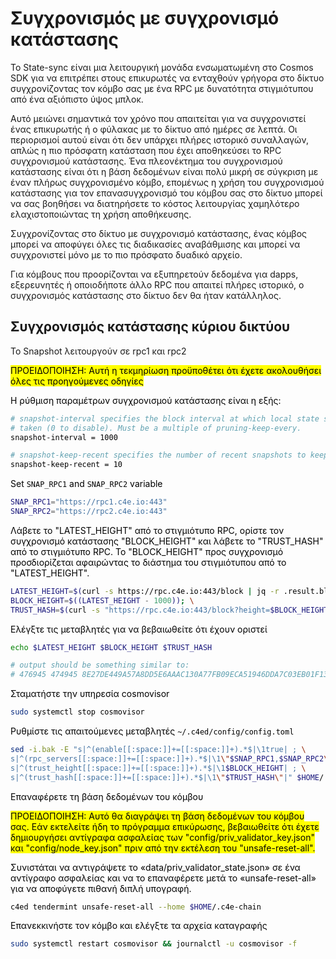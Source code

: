 <!--
order: 8
-->
# Συγχρονισμός με συγχρονισμό κατάστασης

Το State-sync είναι μια λειτουργική μονάδα ενσωματωμένη στο Cosmos SDK για να επιτρέπει στους επικυρωτές να ενταχθούν γρήγορα στο δίκτυο συγχρονίζοντας τον κόμβο σας με ένα RPC με δυνατότητα στιγμιότυπου από ένα αξιόπιστο ύψος μπλοκ.&#x20;

Αυτό μειώνει σημαντικά τον χρόνο που απαιτείται για να συγχρονιστεί ένας επικυρωτής ή ο φύλακας με το δίκτυο από ημέρες σε λεπτά. Οι περιορισμοί αυτού είναι ότι δεν υπάρχει πλήρες ιστορικό συναλλαγών, απλώς η πιο πρόσφατη κατάσταση που έχει αποθηκεύσει το RPC συγχρονισμού κατάστασης. Ένα πλεονέκτημα του συγχρονισμού κατάστασης είναι ότι η βάση δεδομένων είναι πολύ μικρή σε σύγκριση με έναν πλήρως συγχρονισμένο κόμβο, επομένως η χρήση του συγχρονισμού κατάστασης για τον επανασυγχρονισμό του κόμβου σας στο δίκτυο μπορεί να σας βοηθήσει να διατηρήσετε το κόστος λειτουργίας χαμηλότερο ελαχιστοποιώντας τη χρήση αποθήκευσης.

Συγχρονίζοντας στο δίκτυο με συγχρονισμό κατάστασης, ένας κόμβος μπορεί να αποφύγει όλες τις διαδικασίες αναβάθμισης και μπορεί να συγχρονιστεί μόνο με το πιο πρόσφατο δυαδικό αρχείο.

Για κόμβους που προορίζονται να εξυπηρετούν δεδομένα για dapps, εξερευνητές ή οποιοδήποτε άλλο RPC που απαιτεί πλήρες ιστορικό, ο συγχρονισμός κατάστασης στο δίκτυο δεν θα ήταν κατάλληλος.&#x20;

## Συγχρονισμός κατάστασης κύριου δικτύου
Το Snapshot λειτουργούν σε rpc1 και rpc2


<mark >
ΠΡΟΕΙΔΟΠΟΙΗΣΗ: Αυτή η τεκμηρίωση προϋποθέτει ότι έχετε ακολουθήσει όλες τις προηγούμενες οδηγίες

Η ρύθμιση παραμέτρων συγχρονισμού κατάστασης είναι η εξής:

```bash
# snapshot-interval specifies the block interval at which local state sync snapshots are
# taken (0 to disable). Must be a multiple of pruning-keep-every.
snapshot-interval = 1000

# snapshot-keep-recent specifies the number of recent snapshots to keep and serve (0 to keep all).
snapshot-keep-recent = 10
```

Set `SNAP_RPC1` and `SNAP_RPC2` variable

```bash
SNAP_RPC1="https://rpc1.c4e.io:443"
SNAP_RPC2="https://rpc2.c4e.io:443"
```

Λάβετε το "LATEST_HEIGHT" από το στιγμιότυπο RPC, ορίστε τον συγχρονισμό κατάστασης "BLOCK_HEIGHT" και λάβετε το "TRUST_HASH" από το στιγμιότυπο RPC. Το "BLOCK_HEIGHT" προς συγχρονισμό προσδιορίζεται αφαιρώντας το διάστημα του στιγμιότυπου από το "LATEST_HEIGHT".&#x20;

```bash
LATEST_HEIGHT=$(curl -s https://rpc.c4e.io:443/block | jq -r .result.block.header.height); \
BLOCK_HEIGHT=$((LATEST_HEIGHT - 1000)); \
TRUST_HASH=$(curl -s "https://rpc.c4e.io:443/block?height=$BLOCK_HEIGHT" | jq -r .result.block_id.hash)
```

Ελέγξτε τις μεταβλητές για να βεβαιωθείτε ότι έχουν οριστεί

```bash
echo $LATEST_HEIGHT $BLOCK_HEIGHT $TRUST_HASH

# output should be something similar to:
# 476945 474945 8E27DE449A57A8DD5E6AAAC130A77FB09ECA51946DDA7C03EB01F13B25AC9765
```

Σταματήστε την υπηρεσία cosmovisor
```bash
sudo systemctl stop cosmovisor
```

Ρυθμίστε τις απαιτούμενες μεταβλητές `~/.c4ed/config/config.toml`

```bash
sed -i.bak -E "s|^(enable[[:space:]]+=[[:space:]]+).*$|\1true| ; \
s|^(rpc_servers[[:space:]]+=[[:space:]]+).*$|\1\"$SNAP_RPC1,$SNAP_RPC2\"| ; \
s|^(trust_height[[:space:]]+=[[:space:]]+).*$|\1$BLOCK_HEIGHT| ; \
s|^(trust_hash[[:space:]]+=[[:space:]]+).*$|\1\"$TRUST_HASH\"|" $HOME/.c4e-chain/config/config.toml
```

Επαναφέρετε τη βάση δεδομένων του κόμβου


<mark >
ΠΡΟΕΙΔΟΠΟΙΗΣΗ: Αυτό θα διαγράψει τη βάση δεδομένων του κόμβου σας. Εάν εκτελείτε ήδη το πρόγραμμα επικύρωσης, βεβαιωθείτε ότι έχετε δημιουργήσει αντίγραφα ασφαλείας των "config/priv_validator_key.json" και "config/node_key.json" πριν από την εκτέλεση του "unsafe-reset-all".
</mark>

Συνιστάται να αντιγράψετε το «data/priv_validator_state.json» σε ένα αντίγραφο ασφαλείας και να το επαναφέρετε μετά το «unsafe-reset-all» για να αποφύγετε πιθανή διπλή υπογραφή.


```bash
c4ed tendermint unsafe-reset-all --home $HOME/.c4e-chain
```

Επανεκκινήστε τον κόμβο και ελέγξτε τα αρχεία καταγραφής

```bash
sudo systemctl restart cosmovisor && journalctl -u cosmovisor -f
```
